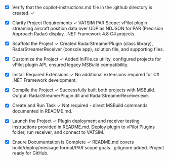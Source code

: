 <!-- Use this file to provide workspace-specific custom instructions to Copilot. For more details, visit https://code.visualstudio.com/docs/copilot/copilot-customization#_use-a-githubcopilotinstructionsmd-file -->
- [x] Verify that the copilot-instructions.md file in the .github directory is created. ✓

- [x] Clarify Project Requirements ✓
	VATSIM PAR Scope: vPilot plugin streaming aircraft position data over UDP as NDJSON for PAR (Precision Approach Radar) display. .NET Framework 4.8 C# projects.

- [x] Scaffold the Project ✓
	Created RadarStreamerPlugin (class library), RadarStreamerReceiver (console app), solution file, and supporting files.

- [x] Customize the Project ✓
	Added IniFile.cs utility, configured projects for vPilot plugin API, ensured legacy MSBuild compatibility.

- [x] Install Required Extensions ✓
	No additional extensions required for C# .NET Framework development.

- [x] Compile the Project ✓
	Successfully built both projects with MSBuild. Output: RadarStreamerPlugin.dll and RadarStreamerReceiver.exe.

- [x] Create and Run Task ✓
	Not required - direct MSBuild commands documented in README.md.

- [x] Launch the Project ✓
	Plugin deployment and receiver testing instructions provided in README.md. Deploy plugin to vPilot Plugins folder, run receiver, and connect to VATSIM.

- [x] Ensure Documentation is Complete ✓
	README.md covers build/deploy/message format/PAR scope goals. .gitignore added. Project ready for GitHub.
